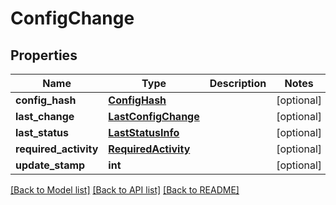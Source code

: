 # ConfigChange

## Properties
Name | Type | Description | Notes
------------ | ------------- | ------------- | -------------
**config_hash** | [**ConfigHash**](ConfigHash.md) |  | [optional] 
**last_change** | [**LastConfigChange**](LastConfigChange.md) |  | [optional] 
**last_status** | [**LastStatusInfo**](LastStatusInfo.md) |  | [optional] 
**required_activity** | [**RequiredActivity**](RequiredActivity.md) |  | [optional] 
**update_stamp** | **int** |  | [optional] 

[[Back to Model list]](../README.md#documentation-for-models) [[Back to API list]](../README.md#documentation-for-api-endpoints) [[Back to README]](../README.md)


